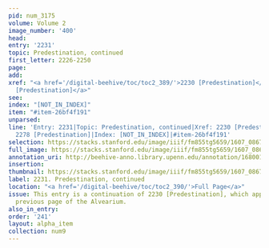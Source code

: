 ```yaml
---
pid: num_3175
volume: Volume 2
image_number: '400'
head:
entry: '2231'
topic: Predestination, continued
first_letter: 2226-2250
page:
add:
xref: "<a href='/digital-beehive/toc/toc2_389/'>2230 [Predestination]</a>|<a href='/digital-beehive/toc/toc2_399/'>2278
  [Predestination]</a>"
see:
index: "[NOT_IN_INDEX]"
item: "#item-26bf4f191"
unparsed:
line: 'Entry: 2231|Topic: Predestination, continued|Xref: 2230 [Predestination]|Xref:
  2278 [Predestination]|Index: [NOT_IN_INDEX]|#item-26bf4f191'
selection: https://stacks.stanford.edu/image/iiif/fm855tg5659/1607_0867/813,259,2910,952/full/0/default.jpg
full_image: https://stacks.stanford.edu/image/iiif/fm855tg5659/1607_0867/full/full/0/default.jpg
annotation_uri: http://beehive-anno.library.upenn.edu/annotation/1680018562955
insertion:
thumbnail: https://stacks.stanford.edu/image/iiif/fm855tg5659/1607_0867/813,259,600,180/250,/0/default.jpg
label: 2231. Predestination, continued
location: "<a href='/digital-beehive/toc/toc2_390/'>Full Page</a>"
issue: This entry is a continuation of 2230 [Predestination], which appears on the
  previous page of the Alvearium.
also_in_entry:
order: '241'
layout: alpha_item
collection: num9
---
```

